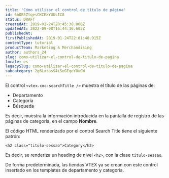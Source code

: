 ```yaml
---
title: 'Cómo utilizar el control de título de página'
id: 6bOB5ZtqesCKCEkYUUsIC8
status: DRAFT
createdAt: 2019-01-24T20:45:38.000Z
updatedAt: 2022-09-08T16:44:16.603Z
publishedAt: 
firstPublishedAt: 2019-01-24T22:01:48.915Z
contentType: tutorial
productTeam: Marketing & Merchandising
author: authors_24
slug: como-utilizar-el-control-de-titulo-de-pagina
locale: es
legacySlug: como-utilizar-el-control-de-titulo-de-pagina
subcategory: 2g6LxtasS4iSeGEqeYUuGW
---
```


El control `<vtex.cmc:searchTitle />` muestra el título de las páginas de:
- Departamento
- Categoría
- Búsqueda

Es decir, muestra la información introducida en la pantalla de registro de las páginas de categoría, en el campo __Nombre__.

El código HTML renderizado por el control Search Title tiene el siguiente patrón:

`<h2 class="titulo-sessao">Category</h2>`

Es decir, se renderiza un heading de nivel `<h2>`, con la clase `titulo-sessao`.

De forma predeterminada, las tiendas VTEX ya se crean con este control insertado en los templates de departamento y categoría.
